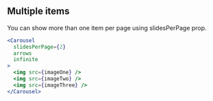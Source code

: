 ## Multiple items
You can show more than one item per page using slidesPerPage prop.
```jsx render
<Carousel
  slidesPerPage={2}
  arrows
  infinite
>
  <img src={imageOne} />
  <img src={imageTwo} />
  <img src={imageThree} />
</Carousel>
```
